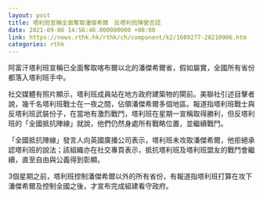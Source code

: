 ```yaml
---
layout: post
title: 塔利班宣稱全面奪取潘傑希爾　反塔利班陣營否認
date: 2021-09-06 14:56:46.000000000 +08:00
link: https://news.rthk.hk/rthk/ch/component/k2/1609277-20210906.htm
categories: rthk
---
```


阿富汗塔利班宣稱已全面奪取喀布爾以北的潘傑希爾省，假如屬實，全國所有省份都落入塔利班手中。

社交媒體有照片顯示，塔利班成員站在地方政府建築物的閘前。美聯社引述目擊者說，幾千名塔利班戰士在一夜之間，佔領潘傑希爾多個地區。報道指塔利班戰士與反塔利班武裝份子，在當地有激烈戰鬥，塔利班在星期一宣稱取得勝利，但反塔利班的「全國抵抗陣線」就說，他們仍然身處所有戰略位置，並繼續戰鬥。

「全國抵抗陣線」發言人向英國廣播公司表示，塔利班未攻取潘傑希爾，他拒絕承認塔利班的說法；該組織亦在社交專頁表示，抵抗塔利班及塔利班盟友的戰鬥會繼續，直至自由與公義得到彰顯。

3個星期之前，塔利班控制潘傑希爾以外的所有省份，有報道指塔利班打算在攻下潘傑希爾及控制全國之後，才宣布完成組建看守政府。

